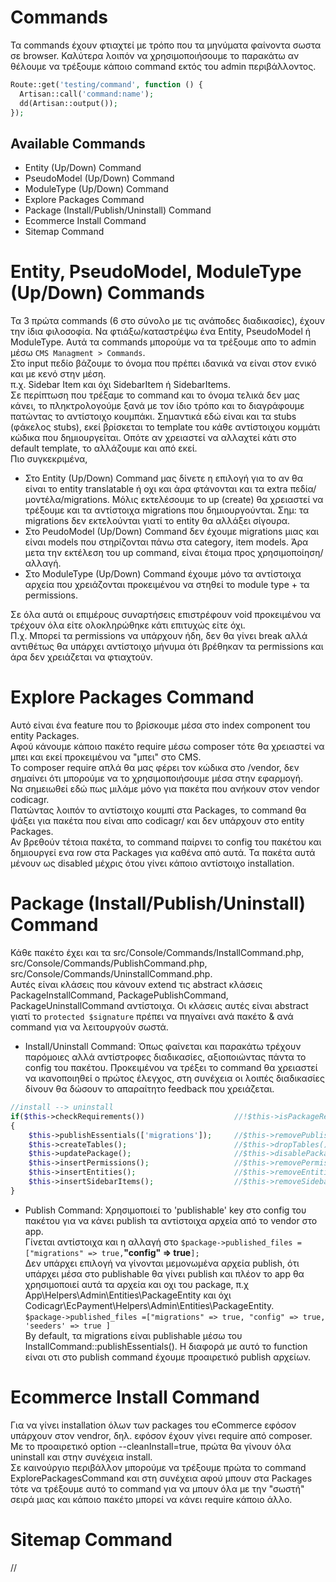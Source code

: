 # Commands
Τα commands έχουν φτιαχτεί με τρόπο που τα μηνύματα φαίνοντα σωστα σε browser.
Καλύτερα λοιπόν να χρησιμοποιήσουμε το παρακάτω αν θέλουμε να τρέξουμε κάποιο command εκτός του admin περιβάλλοντος.
```php
Route::get('testing/command', function () {
  Artisan::call('command:name');
  dd(Artisan::output());
});
```

## Available Commands
- Entity (Up/Down) Command
- PseudoModel (Up/Down) Command
- ModuleType (Up/Down) Command
- Explore Packages Command
- Package (Install/Publish/Uninstall) Command
- Ecommerce Install Command
- Sitemap Command

# Entity, PseudoModel, ModuleType (Up/Down) Commands
Τα 3 πρώτα commands (6 στο σύνολο με τις ανάποδες διαδικασίες), έχουν την ίδια φιλοσοφία. Να φτιάξω/καταστρέψω ένα Entity, PseudoModel ή ModuleType.
Αυτά τα commands μπορούμε να τα τρέξουμε απο το admin μέσω `CMS Managment > Commands`.  
Στο input πεδίο βάζουμε το όνομα που πρέπει ιδανικά να είναι στον ενικό και με κενό στην μέση.  
π.χ. Sidebar Item και όχι SidebarItem ή SidebarItems.  
Σε περίπτωση που τρέξαμε το command και το όνομα τελικά δεν μας κάνει, το πληκτρολογούμε ξανά με τον ίδιο τρόπο και το διαγράφουμε πατώντας το αντίστοιχο κουμπάκι. 
Σημαντικά εδώ είναι και τα stubs (φάκελος stubs), εκεί βρίσκεται το template του κάθε αντίστοιχου κομμάτι κώδικα που δημιουργείται. Οπότε αν χρειαστεί να αλλαχτεί κάτι στο default template, το αλλάζουμε και από εκεί.  
Πιο συγκεκριμένα,
- Στο Entity (Up/Down) Command μας δίνετε η επιλογή για το αν θα είναι το entity translatable ή οχι και άρα φτάνονται και τα extra πεδία/μοντέλα/migrations. Μόλις εκτελέσουμε το up (create) θα χρειαστεί να τρέξουμε και τα αντίστοιχα migrations που δημιουργούνται. Σημ: τα migrations δεν εκτελούνται γιατί το entity θα αλλάξει σίγουρα.
- Στο PeudoModel (Up/Down) Command δεν έχουμε migrations μιας και είναι models που στηρίζονται πάνω στα category, item models. Άρα μετα την εκτέλεση του up command, είναι έτοιμα προς χρησιμοποίηση/αλλαγή.
- Στο ModuleType (Up/Down) Command έχουμε μόνο τα αντίστοιχα αρχεία που χρειάζονται προκειμένου να στηθεί το module type + τα permissions.  

Σε όλα αυτά οι επιμέρους συναρτήσεις επιστρέφουν void προκειμένου να τρέχουν όλα είτε ολοκληρώθηκε κάτι επιτυχώς είτε όχι.  
Π.χ. Μπορεί τα permissions να υπάρχουν ήδη, δεν θα γίνει break αλλά αντιθέτως θα υπάρχει αντίστοιχο μήνυμα ότι βρέθηκαν τα permissions και άρα δεν χρειάζεται να φτιαχτούν.

# Explore Packages Command
Αυτό είναι ένα feature που το βρίσκουμε μέσα στο index component του entity Packages.  
Αφού κάνουμε κάποιο πακέτο require μέσω composer τότε θα χρειαστεί να μπει και εκεί προκειμένου να "μπει" στο CMS.  
To composer require απλά θα μας φέρει τον κώδικα στο /vendor, δεν σημαίνει ότι μπορούμε να το χρησιμοποιήσουμε μέσα στην εφαρμογή.  
Να σημειωθεί εδώ πως μιλάμε μόνο για πακέτα που ανήκουν στον vendor codicagr.  
Πατώντας λοιπόν το αντίστοιχο κουμπί στα Packages, το command θα ψάξει για πακέτα που είναι απο codicagr/ και δεν υπάρχουν στο entity Packages.  
Αν βρεθούν τέτοια πακέτα, το command παίρνει το config του πακέτου και δημιουργεί ενα row στα Packages για καθένα από αυτά. Τα πακέτα αυτά μένουν ως disabled μέχρις ότου γίνει κάποιο αντίστοιχο installation.

# Package (Install/Publish/Uninstall) Command
Κάθε πακέτο έχει και τα src/Console/Commands/InstallCommand.php, src/Console/Commands/PublishCommand.php, src/Console/Commands/UninstallCommand.php.  
Αυτές είναι κλάσεις που κάνουν extend τις abstract κλάσεις PackageΙnstallCommand, PackagePublishCommand, PackageUninstallCommand αντίστοιχα.
Οι κλάσεις αυτές είναι abstract γιατί το ``protected $signature`` πρέπει να πηγαίνει ανά πακέτο & ανά command για να λειτουργούν σωστά.
- Install/Uninstall Command: Όπως φαίνεται και παρακάτω τρέχουν παρόμοιες αλλά αντίστροφες διαδικασίες, αξιοποιώντας πάντα το config του πακέτου.  Προκειμένου να τρέξει το command θα χρειαστεί να ικανοποιηθεί ο πρώτος έλεγχος, στη συνέχεια οι λοιπές διαδικασίες δίνουν θα δώσουν το απαραίτητο feedback που χρειάζεται.
```php
//install --> uninstall
if($this->checkRequirements())                    //!$this->isPackageRequired()
{
    $this->publishEssentials(['migrations']);     //$this->removePublished();
    $this->createTables();                        //$this->dropTables();
    $this->updatePackage();                       //$this->disablePackage();
    $this->insertPermissions();                   //$this->removePermissions();
    $this->insertEntities();                      //$this->removeEntities();
    $this->insertSidebarItems();                  //$this->removeSidebarItems();
}
```
- Publish Command: Χρησιμοποιεί το 'publishable' key στο config του πακέτου για να κάνει publish τα αντίστοιχα αρχεία από το vendor στο app.  
Γίνεται αντίστοιχα και η αλλαγή στο ``$package->published_files = ["migrations" => true,``**"config" => true**``];``   
Δεν υπάρχει επιλογή να γίνονται μεμονωμένα αρχεία publish, ότι υπάρχει μέσα στο publishable θα γίνει publish και πλέον το app θα χρησιμοποιεί αυτά τα αρχεία και οχι του package, π.χ App\Helpers\Admin\Entities\PackageEntity και όχι Codicagr\EcPayment\Helpers\Admin\Entities\PackageEntity.    
``$package->published_files =["migrations" => true, "config" => true, 'seeders' => true ]``  
By default, τα migrations είναι publishable μέσω του InstallCommand::publishEssentials().
Η διαφορά με αυτό το function είναι οτι στο publish command έχουμε προαιρετικό publish αρχείων.

# Ecommerce Install Command
Για να γίνει installation όλων των packages του eCommerce εφόσον υπάρχουν στον vendror, δηλ. εφόσον έχουν γίνει require από composer.  
Με το προαιρετικό option --cleanInstall=true, πρώτα θα γίνουν όλα uninstall και στην συνέχεια install.  
Σε καινούργιο περιβάλλον μπορούμε να τρέξουμε πρώτα το command ExplorePackagesCommand και στη συνέχεια αφού μπουν στα Packages τότε να τρέξουμε αυτό το command για να μπουν όλα με την "σωστή" σειρά μιας και κάποιο πακέτο μπορεί να κάνει require κάποιο άλλο.  

# Sitemap Command
//

